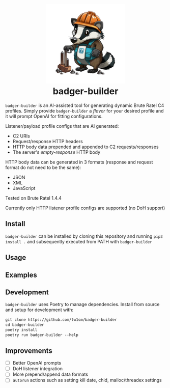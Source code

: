 <h1 align="center">
<br>
<img height=250 src=.assets/badger-transparent.png >
<br>
badger-builder
</h1>

`badger-builder` is an AI-assisted tool for generating dynamic Brute Ratel C4 profiles. Simply provide `badger-builder` a *flavor* for your desired profile and it will prompt OpenAI for fitting configurations.

Listener/payload profile configs that are AI generated:
- C2 URIs
- Request/response HTTP headers
- HTTP body data prepended and appended to C2 requests/responses
- The server's *empty-response* HTTP body

HTTP body data can be generated in 3 formats (response and request format do not need to be the same):
- JSON
- XML
- JavaScript

Tested on Brute Ratel 1.4.4

Currently only HTTP listener profile configs are supported (no DoH support)

## Install
`badger-builder` can be installed by cloning this repository and running `pip3 install .` and subsequently executed from PATH with `badger-builder`

## Usage

## Examples

## Development
`badger-builder` uses Poetry to manage dependencies. Install from source and setup for development with:
```
git clone https://github.com/tw1sm/badger-builder
cd badger-builder
poetry install
poetry run badger-builder --help
```

## Improvements
- [ ] Better OpenAI prompts
- [ ] DoH listener integration
- [ ] More prepend/append data formats
- [ ] `autorun` actions such as setting kill date, chid, malloc/threadex settings
